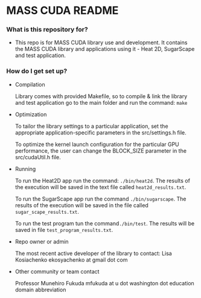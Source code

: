 # MASS CUDA README #

### What is this repository for? ###

* This repo is for MASS CUDA library use and development. It contains the MASS CUDA library and applications using it - Heat 2D, SugarScape and test application.

### How do I get set up? ###

* Compilation
    
    Library comes with provided Makefile, so to compile & link the library and test application go to the main folder and run the command: `make`

* Optimization
    
    To tailor the library settings to a particular application, set the appropriate application-specific parameters in the src/settings.h file.

    To optimize the kernel launch configuration for the particular GPU performance, the user can change the BLOCK_SIZE parameter in the src/cudaUtil.h file.


* Running

    To run the Heat2D app run the command: `./bin/heat2d`. The results of the execution will be saved in the text file called `heat2d_results.txt`.

    To run the SugarScape app run the command `./bin/sugarscape`. The results of the execution will be saved in the file called `sugar_scape_results.txt`.

    To run the test program tun the command`./bin/test`. The results will be saved in file `test_program_results.txt`.
    


* Repo owner or admin

    The most recent active developer of the library to contact:
    Lisa Kosiachenko
    ekosyachenko at gmail dot com

    
* Other community or team contact

    Professor Munehiro Fukuda 
    mfukuda at u dot washington dot education domain abbreviation